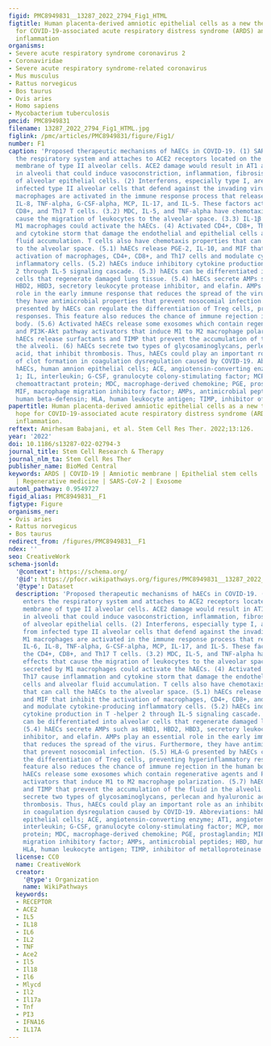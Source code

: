 ```yaml
---
figid: PMC8949831__13287_2022_2794_Fig1_HTML
figtitle: Human placenta-derived amniotic epithelial cells as a new therapeutic hope
  for COVID-19-associated acute respiratory distress syndrome (ARDS) and systemic
  inflammation
organisms:
- Severe acute respiratory syndrome coronavirus 2
- Coronaviridae
- Severe acute respiratory syndrome-related coronavirus
- Mus musculus
- Rattus norvegicus
- Bos taurus
- Ovis aries
- Homo sapiens
- Mycobacterium tuberculosis
pmcid: PMC8949831
filename: 13287_2022_2794_Fig1_HTML.jpg
figlink: /pmc/articles/PMC8949831/figure/Fig1/
number: F1
caption: 'Proposed therapeutic mechanisms of hAECs in COVID-19. (1) SARS-CoV-2 enters
  the respiratory system and attaches to ACE2 receptors located on the basolateral
  membrane of type II alveolar cells. ACE2 damage would result in AT1 accumulation
  in alveoli that could induce vasoconstriction, inflammation, fibrosis, and apoptosis
  of alveolar epithelial cells. (2) Interferons, especially type I, are released from
  infected type II alveolar cells that defend against the invading virus. (3.1) M1
  macrophages are activated in the immune response process that release IL-1, IL-6,
  IL-8, TNF-alpha, G-CSF-alpha, MCP, IL-17, and IL-5. These factors activate the CD4+,
  CD8+, and Th17 T cells. (3.2) MDC, IL-5, and TNF-alpha have chemotaxis effects that
  cause the migration of leukocytes to the alveolar space. (3.3) IL-1β secreted by
  M1 macrophages could activate the hAECs. (4) Activated CD4+, CD8+, Th17 cause inflammation
  and cytokine storm that damage the endothelial and epithelial cells and alveolar
  fluid accumulation. T cells also have chemotaxis properties that can call the hAECs
  to the alveolar space. (5.1) hAECs release PGE-2, IL-10, and MIF that inhibit the
  activation of macrophages, CD4+, CD8+, and Th17 cells and modulate cytokine-producing
  inflammatory cells. (5.2) hAECs induce inhibitory cytokine production in T -helper
  2 through IL-5 signaling cascade. (5.3) hAECs can be differentiated into alveolar
  cells that regenerate damaged lung tissue. (5.4) hAECs secrete AMPs such as HBD1,
  HBD2, HBD3, secretory leukocyte protease inhibitor, and elafin. AMPs play an essential
  role in the early immune response that reduces the spread of the virus. Furthermore,
  they have antimicrobial properties that prevent nosocomial infection. (5.5) HLA-G
  presented by hAECs can regulate the differentiation of Treg cells, preventing hyperinflammatory
  responses. This feature also reduces the chance of immune rejection in the human
  body. (5.6) Activated hAECs release some exosomes which contain regenerative agents
  and PI3K‐Akt pathway activators that induce M1 to M2 macrophage polarization. (5.7)
  hAECs release surfactants and TIMP that prevent the accumulation of the fluid in
  the alveoli. (6) hAECs secrete two types of glycosaminoglycans, perlecan and hyaluronic
  acid, that inhibit thrombosis. Thus, hAECs could play an important role as an inhibitor
  of clot formation in coagulation dysregulation caused by COVID-19. Abbreviations:
  hAECs, human amnion epithelial cells; ACE, angiotensin-converting enzyme; AT1, angiotensin
  1; IL, interleukin; G-CSF, granulocyte colony-stimulating factor; MCP, monocyte
  chemoattractant protein; MDC, macrophage-derived chemokine; PGE, prostaglandin;
  MIF, macrophage migration inhibitory factor; AMPs, antimicrobial peptides; HBD,
  human beta-defensin; HLA, human leukocyte antigen; TIMP, inhibitor of metalloproteinase'
papertitle: Human placenta-derived amniotic epithelial cells as a new therapeutic
  hope for COVID-19-associated acute respiratory distress syndrome (ARDS) and systemic
  inflammation.
reftext: Amirhesam Babajani, et al. Stem Cell Res Ther. 2022;13:126.
year: '2022'
doi: 10.1186/s13287-022-02794-3
journal_title: Stem Cell Research & Therapy
journal_nlm_ta: Stem Cell Res Ther
publisher_name: BioMed Central
keywords: ARDS | COVID-19 | Amniotic membrane | Epithelial stem cells | Immunomodulation
  | Regenerative medicine | SARS-CoV-2 | Exosome
automl_pathway: 0.9549727
figid_alias: PMC8949831__F1
figtype: Figure
organisms_ner:
- Ovis aries
- Rattus norvegicus
- Bos taurus
redirect_from: /figures/PMC8949831__F1
ndex: ''
seo: CreativeWork
schema-jsonld:
  '@context': https://schema.org/
  '@id': https://pfocr.wikipathways.org/figures/PMC8949831__13287_2022_2794_Fig1_HTML.html
  '@type': Dataset
  description: 'Proposed therapeutic mechanisms of hAECs in COVID-19. (1) SARS-CoV-2
    enters the respiratory system and attaches to ACE2 receptors located on the basolateral
    membrane of type II alveolar cells. ACE2 damage would result in AT1 accumulation
    in alveoli that could induce vasoconstriction, inflammation, fibrosis, and apoptosis
    of alveolar epithelial cells. (2) Interferons, especially type I, are released
    from infected type II alveolar cells that defend against the invading virus. (3.1)
    M1 macrophages are activated in the immune response process that release IL-1,
    IL-6, IL-8, TNF-alpha, G-CSF-alpha, MCP, IL-17, and IL-5. These factors activate
    the CD4+, CD8+, and Th17 T cells. (3.2) MDC, IL-5, and TNF-alpha have chemotaxis
    effects that cause the migration of leukocytes to the alveolar space. (3.3) IL-1β
    secreted by M1 macrophages could activate the hAECs. (4) Activated CD4+, CD8+,
    Th17 cause inflammation and cytokine storm that damage the endothelial and epithelial
    cells and alveolar fluid accumulation. T cells also have chemotaxis properties
    that can call the hAECs to the alveolar space. (5.1) hAECs release PGE-2, IL-10,
    and MIF that inhibit the activation of macrophages, CD4+, CD8+, and Th17 cells
    and modulate cytokine-producing inflammatory cells. (5.2) hAECs induce inhibitory
    cytokine production in T -helper 2 through IL-5 signaling cascade. (5.3) hAECs
    can be differentiated into alveolar cells that regenerate damaged lung tissue.
    (5.4) hAECs secrete AMPs such as HBD1, HBD2, HBD3, secretory leukocyte protease
    inhibitor, and elafin. AMPs play an essential role in the early immune response
    that reduces the spread of the virus. Furthermore, they have antimicrobial properties
    that prevent nosocomial infection. (5.5) HLA-G presented by hAECs can regulate
    the differentiation of Treg cells, preventing hyperinflammatory responses. This
    feature also reduces the chance of immune rejection in the human body. (5.6) Activated
    hAECs release some exosomes which contain regenerative agents and PI3K‐Akt pathway
    activators that induce M1 to M2 macrophage polarization. (5.7) hAECs release surfactants
    and TIMP that prevent the accumulation of the fluid in the alveoli. (6) hAECs
    secrete two types of glycosaminoglycans, perlecan and hyaluronic acid, that inhibit
    thrombosis. Thus, hAECs could play an important role as an inhibitor of clot formation
    in coagulation dysregulation caused by COVID-19. Abbreviations: hAECs, human amnion
    epithelial cells; ACE, angiotensin-converting enzyme; AT1, angiotensin 1; IL,
    interleukin; G-CSF, granulocyte colony-stimulating factor; MCP, monocyte chemoattractant
    protein; MDC, macrophage-derived chemokine; PGE, prostaglandin; MIF, macrophage
    migration inhibitory factor; AMPs, antimicrobial peptides; HBD, human beta-defensin;
    HLA, human leukocyte antigen; TIMP, inhibitor of metalloproteinase'
  license: CC0
  name: CreativeWork
  creator:
    '@type': Organization
    name: WikiPathways
  keywords:
  - RECEPTOR
  - ACE2
  - IL5
  - IL18
  - IL6
  - IL2
  - TNF
  - Ace2
  - Il5
  - Il18
  - Il6
  - Mlycd
  - Il2
  - Il17a
  - Tnf
  - PI3
  - IFNA16
  - IL17A
---
```

